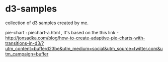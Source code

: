 d3-samples
==========

collection of d3 samples created by me.

pie-chart : 
piechart-a.html , It's based on the this link - http://jonsadka.com/blog/how-to-create-adaptive-pie-charts-with-transitions-in-d3/?utm_content=bufferd23be&utm_medium=social&utm_source=twitter.com&utm_campaign=buffer

